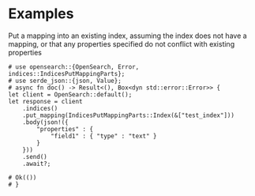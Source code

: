 # Examples

Put a mapping into an existing index, assuming the index does not have a mapping, 
or that any properties specified do not conflict with existing properties

```rust,no_run
# use opensearch::{OpenSearch, Error, indices::IndicesPutMappingParts};
# use serde_json::{json, Value};
# async fn doc() -> Result<(), Box<dyn std::error::Error>> {
let client = OpenSearch::default();
let response = client
    .indices()
    .put_mapping(IndicesPutMappingParts::Index(&["test_index"]))
    .body(json!({
        "properties" : {
            "field1" : { "type" : "text" }
        }
    }))
    .send()
    .await?;
    
# Ok(())
# }
```